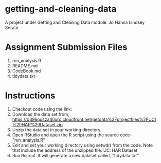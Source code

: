 # getting-and-cleaning-data
A project under Getting and Cleaning Data module.
Jo Hanna Lindsey Serato

# Assignment Submission Files
1. run_analysis.R
2. README.md
3. CodeBook.md
4. tidydata.txt

# Instructions
1. Checkout code using the link: 
2. Download the data set from, https://d396qusza40orc.cloudfront.net/getdata%2Fprojectfiles%2FUCI%20HAR%20Dataset.zip
3. Unzip the data set in your working directory.
4. Open RStudio and open the R script using the source code- "run_analysis.R"
5. Edit and set your working directory using setwd() from the code. Note that include the address of the unzipped file: 
UCI HAR Dataset 
6. Run Rscript. It will generate a new dataset called, "tidydata.txt"
